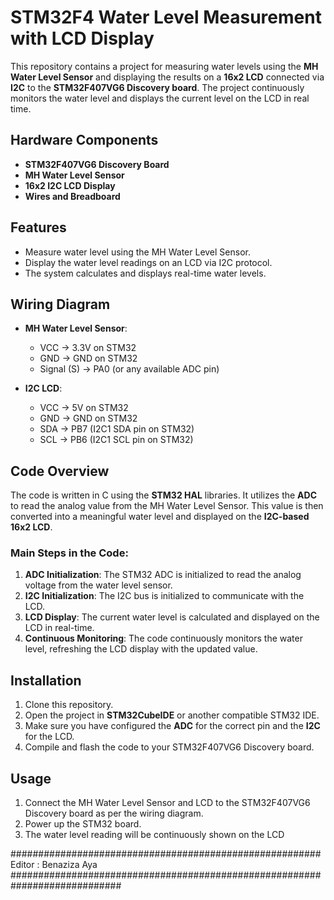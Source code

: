 # STM32F4 Water Level Measurement with LCD Display

This repository contains a project for measuring water levels using the **MH Water Level Sensor** and displaying the results on a **16x2 LCD** connected via **I2C** to the **STM32F407VG6 Discovery board**. The project continuously monitors the water level and displays the current level on the LCD in real time.

## Hardware Components
- **STM32F407VG6 Discovery Board** 
- **MH Water Level Sensor** 
- **16x2 I2C LCD Display** 
- **Wires and Breadboard**

## Features
- Measure water level using the MH Water Level Sensor.
- Display the water level readings on an LCD via I2C protocol.
- The system calculates and displays real-time water levels.

## Wiring Diagram
- **MH Water Level Sensor**:
  - VCC → 3.3V on STM32
  - GND → GND on STM32
  - Signal (S) → PA0 (or any available ADC pin)

- **I2C LCD**:
  - VCC → 5V on STM32
  - GND → GND on STM32
  - SDA → PB7 (I2C1 SDA pin on STM32)
  - SCL → PB6 (I2C1 SCL pin on STM32)

## Code Overview
The code is written in C using the **STM32 HAL** libraries. It utilizes the **ADC** to read the analog value from the MH Water Level Sensor. This value is then converted into a meaningful water level and displayed on the **I2C-based 16x2 LCD**.

### Main Steps in the Code:
1. **ADC Initialization**: The STM32 ADC is initialized to read the analog voltage from the water level sensor.
2. **I2C Initialization**: The I2C bus is initialized to communicate with the LCD.
3. **LCD Display**: The current water level is calculated and displayed on the LCD in real-time.
4. **Continuous Monitoring**: The code continuously monitors the water level, refreshing the LCD display with the updated value.

## Installation
1. Clone this repository.
2. Open the project in **STM32CubeIDE** or another compatible STM32 IDE.
3. Make sure you have configured the **ADC** for the correct pin and the **I2C** for the LCD.
4. Compile and flash the code to your STM32F407VG6 Discovery board.

## Usage
1. Connect the MH Water Level Sensor and LCD to the STM32F407VG6 Discovery board as per the wiring diagram.
2. Power up the STM32 board.
3. The water level reading will be continuously shown on the LCD

######################################################## Editor : Benaziza Aya ############################################################################
